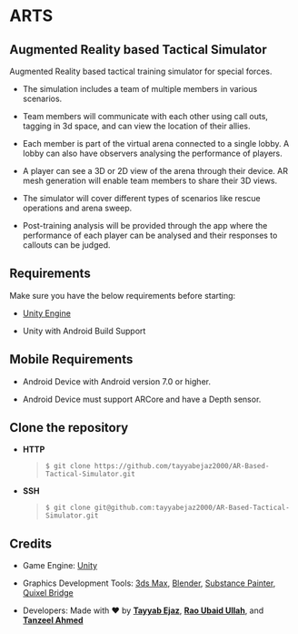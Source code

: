 # ARTS

## Augmented Reality based Tactical Simulator

Augmented Reality based tactical training simulator for special forces.

- The simulation includes a team of multiple members in various scenarios.

- Team members will communicate with each other using call outs, tagging in 3d space, and can view the location of their allies.

- Each member is part of the virtual arena connected to a single lobby. A lobby can also have observers analysing the performance of players.

- A player can see a 3D or 2D view of the arena through their device. AR mesh generation will enable team members to share their 3D views.

- The simulator will cover different types of scenarios like rescue operations and arena sweep.

- Post-training analysis will be provided through the app where the performance of each player can be analysed and their responses to callouts can be judged.

## Requirements

Make sure you have the below requirements before starting:

- [Unity Engine](https://unity.com/)

- Unity with Android Build Support

## Mobile Requirements

- Android Device with Android version 7.0 or higher.

- Android Device must support ARCore and have a Depth sensor.

## Clone the repository

- **HTTP**
  > `$ git clone https://github.com/tayyabejaz2000/AR-Based-Tactical-Simulator.git`
- **SSH**
  > `$ git clone git@github.com:tayyabejaz2000/AR-Based-Tactical-Simulator.git`

## Credits

- Game Engine: [Unity](https://unity.com/)

- Graphics Development Tools: [3ds Max](https://www.autodesk.com/products/3ds-max/overview), [Blender](https://www.blender.org/), [Substance Painter](https://www.adobe.com/products/substance3d-painter.html), [Quixel Bridge](https://quixel.com/bridge)

- Developers: Made with ❤️ by [**Tayyab Ejaz**](https://github.com/tayyabejaz2000), [**Rao Ubaid Ullah**](https://github.com/egdose), and [**Tanzeel Ahmed**](https://github.com/Tanzeel-inline)
